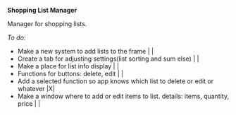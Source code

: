 **Shopping List Manager**

Manager for shopping lists.


*To do:*
- Make a new system to add lists to the frame                                       | |
- Create a tab for adjusting settings(list sorting and sum else)                    | |
- Make a place for list info display                                                | |
- Functions for buttons: delete, edit                                               | |
- Add a selected function so app knows which list to delete or edit or whatever     |X|
- Make a window where to add or edit items to list. details: items, quantity, price | |